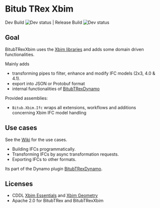 # Bitub TRex Xbim

Dev Build ![Dev status](https://dev.azure.com/bitub/BitubTRexXbim/_apis/build/status/bekraft.BitubTRexXbim?branchName=dev) | Release Build ![Dev status](https://dev.azure.com/bitub/BitubTRexXbim/_apis/build/status/bekraft.BitubTRexXbim?branchName=master)

## Goal

BitubTRexXbim uses the [Xbim libraries](https://github.com/xBimTeam) and adds some domain driven functionalities.

Mainly adds
- transforming pipes to filter, enhance and modify IFC models (2x3, 4.0 & 4.1).
- export into JSON or Protobuf format
- internal functionalities of [BitubTRexDynamo](https://github.com/bekraft/BitubTRexDynamo)

Provided assemblies:
- ```Bitub.Xbim.Ifc``` wraps all extensions, workflows and additions concerning Xbim IFC model handling 

## Use cases

See the [Wiki](https://github.com/bekraft/BitubTRexXbim/wiki) for the use cases.

- Building IFCs programmatically.
- Transforming IFCs by async transformation requests.
- Exporting IFCs to other formats.

Its part of the Dynamo plugin  [BitubTRexDynamo](https://github.com/bekraft/BitubTRexDynamo).

## Licenses

- CDDL [Xbim Essentials](https://github.com/xBimTeam/XbimEssentials) and [Xbim Geometry](https://github.com/xBimTeam/XbimGeometry)
- Apache 2.0 for BitubTRex and BitubTRexXbim
